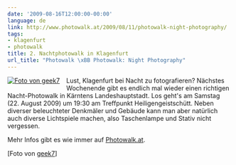 ```yaml
---
date: '2009-08-16T12:00:00-00:00'
language: de
link: http://www.photowalk.at/2009/08/11/photowalk-night-photography/
tags:
- klagenfurt
- photowalk
title: 2. Nachtphotowalk in Klagenfurt
url_title: "Photowalk \xBB Photowalk: Night Photography"
---
```



<a href="http://www.flickr.com/photos/geek7/1187349582/" style="float:left;margin:0 15px 15px 0"><img src="http://farm2.static.flickr.com/1330/1187349582_88ea80c25b_m.jpg" alt="Foto von geek7" /></a>

Lust, Klagenfurt bei Nacht zu fotografieren? Nächstes Wochenende gibt es endlich mal wieder einen richtigen Nacht-Photowalk in Kärntens Landeshauptstadt. Los geht's am Samstag (22. August 2009) um 19:30 am Treffpunkt Heiligengeistschütt. Neben diverser beleuchteter Denkmäler und Gebäude kann man aber natürlich auch diverse Lichtspiele machen, also Taschenlampe und Stativ nicht vergessen. 

Mehr Infos gibt es wie immer auf [Photowalk.at](http://www.photowalk.at/2009/08/11/photowalk-night-photography/).

\[Foto von [geek7](http://www.flickr.com/photos/geek7/1187349582/)\]